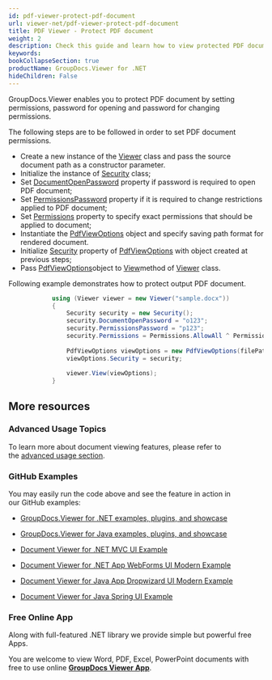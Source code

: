 ```yaml
---
id: pdf-viewer-protect-pdf-document
url: viewer-net/pdf-viewer-protect-pdf-document
title: PDF Viewer - Protect PDF document
weight: 2
description: Check this guide and learn how to view protected PDF documents inside your .NET application using PDF Viewer by GroupDocs.
keywords: 
bookCollapseSection: true
productName: GroupDocs.Viewer for .NET
hideChildren: False
---
```

GroupDocs.Viewer enables you to protect PDF document by setting permissions, password for opening and password for changing permissions.

The following steps are to be followed in order to set PDF document permissions.

*   Create a new instance of the [Viewer](https://apireference.groupdocs.com/net/viewer/groupdocs.viewer/viewer) class and pass the source document path as a constructor parameter.
*   Initialize the instance of [Security](https://apireference.groupdocs.com/net/viewer/groupdocs.viewer.options/security) class;
*   Set [DocumentOpenPassword](https://apireference.groupdocs.com/net/viewer/groupdocs.viewer.options/security/properties/documentopenpassword) property if password is required to open PDF document;
*   Set [PermissionsPassword](https://apireference.groupdocs.com/net/viewer/groupdocs.viewer.options/security/properties/permissionspassword) property if it is required to change restrictions applied to PDF document; 
*   Set [Permissions](https://apireference.groupdocs.com/net/viewer/groupdocs.viewer.options/permissions) property to specify exact permissions that should be applied to document;
*   Instantiate the [PdfViewOptions](https://apireference.groupdocs.com/net/viewer/groupdocs.viewer.options/pdfviewoptions) object and specify saving path format for rendered document.
*   Initialize [Security](https://apireference.groupdocs.com/net/viewer/groupdocs.viewer.options/pdfviewoptions/properties/security) property of [PdfViewOptions](https://apireference.groupdocs.com/net/viewer/groupdocs.viewer.options/pdfviewoptions) with object created at previous steps;
*   Pass [PdfViewOptions](https://apireference.groupdocs.com/net/viewer/groupdocs.viewer.options/pdfviewoptions)object to [View](https://apireference.groupdocs.com/net/viewer/groupdocs.viewer/viewer/methods/view)method of [Viewer](https://apireference.groupdocs.com/net/viewer/groupdocs.viewer/viewer) class.

Following example demonstrates how to protect output PDF document.

```csharp
 			using (Viewer viewer = new Viewer("sample.docx"))
            {
                Security security = new Security();
                security.DocumentOpenPassword = "o123";
                security.PermissionsPassword = "p123";
                security.Permissions = Permissions.AllowAll ^ Permissions.DenyPrinting;
                
                PdfViewOptions viewOptions = new PdfViewOptions(filePath);
                viewOptions.Security = security;
                                
                viewer.View(viewOptions);
            }
```

## More resources

### Advanced Usage Topics

To learn more about document viewing features, please refer to the [advanced usage section](Advanced%2Busage.html).

### GitHub Examples

You may easily run the code above and see the feature in action in our GitHub examples:

*   [GroupDocs.Viewer for .NET examples, plugins, and showcase](https://github.com/groupdocs-viewer/GroupDocs.Viewer-for-.NET)
    
*   [GroupDocs.Viewer for Java examples, plugins, and showcase](https://github.com/groupdocs-viewer/GroupDocs.Viewer-for-Java)
    
*   [Document Viewer for .NET MVC UI Example](https://github.com/groupdocs-viewer/GroupDocs.Viewer-for-.NET-MVC) 
    
*   [Document Viewer for .NET App WebForms UI Modern Example](https://github.com/groupdocs-viewer/GroupDocs.Viewer-for-.NET-WebForms)
    
*   [Document Viewer for Java App Dropwizard UI Modern Example](https://github.com/groupdocs-viewer/GroupDocs.Viewer-for-Java-Dropwizard)
    
*   [Document Viewer for Java Spring UI Example](https://github.com/groupdocs-viewer/GroupDocs.Viewer-for-Java-Spring)
    

### Free Online App

Along with full-featured .NET library we provide simple but powerful free Apps.

You are welcome to view Word, PDF, Excel, PowerPoint documents with free to use online **[GroupDocs Viewer App](https://products.groupdocs.app/viewer)**.
